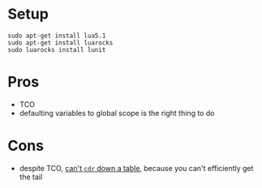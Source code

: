 # Setup

```
sudo apt-get install lua5.1
sudo apt-get install luarocks
sudo luarocks install lunit
```

# Pros
- TCO
- defaulting variables to global scope is the right thing to do

# Cons
- despite TCO, [can't `cdr` down a table](http://stackoverflow.com/questions/12372788/in-lua-how-to-get-the-tail-of-an-array-without-copying-it), because you can't efficiently get the tail
